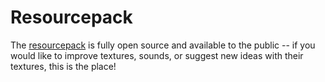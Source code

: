 # Resourcepack

The [resourcepack](https://github.cepi.world/Resourcepack) is fully open source and available to the public -- 
if you would like to improve textures, sounds, or suggest new ideas with their textures, this is the place!